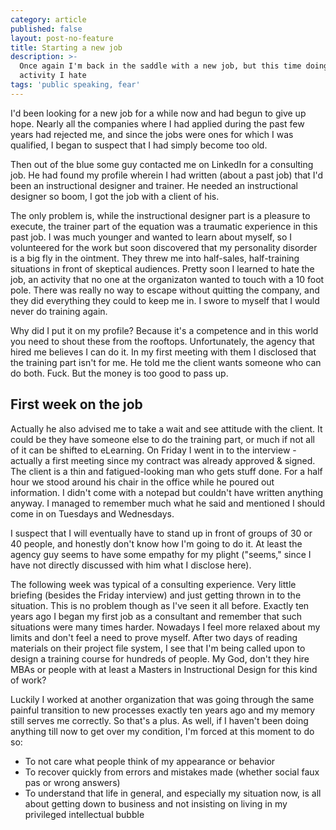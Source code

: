 ```yaml
---
category: article
published: false
layout: post-no-feature
title: Starting a new job
description: >-
  Once again I'm back in the saddle with a new job, but this time doing an
  activity I hate
tags: 'public speaking, fear'
---
```

I'd been looking for a new job for a while now and had begun to give up hope. Nearly all the companies where I had applied during the past few years had rejected me, and since the jobs were ones for which I was qualified, I began to suspect that I had simply become too old.

Then out of the blue some guy contacted me on LinkedIn for a consulting job. He had found my profile wherein I had written (about a past job) that I'd been an instructional designer and trainer. He needed an instructional designer so boom, I got the job with a client of his.

The only problem is, while the instructional designer part is a pleasure to execute, the trainer part of the equation was a traumatic experience in this past job. I was much younger and wanted to learn about myself, so I volunteered for the work but soon discovered that my personality disorder is a big fly in the ointment. They threw me into half-sales, half-training situations in front of skeptical audiences. Pretty soon I learned to hate the job, an activity that no one at the organizaton wanted to touch with a 10 foot pole. There was really no way to escape without quitting the company, and they did everything they could to keep me in. I swore to myself that I would never do training again.

Why did I put it on my profile? Because it's a competence and in this world you need to shout these from the rooftops. Unfortunately, the agency that hired me believes I can do it. In my first meeting with them I disclosed that the training part isn't for me. He told me the client wants someone who can do both. Fuck. But the money is too good to pass up.

## First week on the job

Actually he also advised me to take a wait and see attitude with the client. It could be they have someone else to do the training part, or much if not all of it can be shifted to eLearning. On Friday I went in to the interview - actually a first meeting since my contract was already approved & signed. The client is a thin and fatigued-looking man who gets stuff done. For a half hour we stood around his chair in the office while he poured out information. I didn't come with a notepad but couldn't have written anything anyway. I managed to remember much what he said and mentioned I should come in on Tuesdays and Wednesdays.

I suspect that I will eventually have to stand up in front of groups of 30 or 40 people, and honestly don't know how I'm going to do it. At least the agency guy seems to have some empathy for my plight ("seems," since I have not directly discussed with him what I disclose here).

The following week was typical of a consulting experience. Very little briefing (besides the Friday interview) and just getting thrown in to the situation. This is no problem though as I've seen it all before. Exactly ten years ago I began my first job as a consultant and remember that such situations were many times harder. Nowadays I feel more relaxed about my limits and don't feel a need to prove myself. After two days of reading materials on their project file system, I see that I'm being called upon to design a training course for hundreds of people. My God, don't they hire MBAs or people with at least a Masters in Instructional Design for this kind of work?

Luckily I worked at another organization that was going through the same painful transition to new processes exactly ten years ago and my memory still serves me correctly. So that's a plus. As well, if I haven't been doing anything till now to get over my condition, I'm forced at this moment to do so:

- To not care what people think of my appearance or behavior
- To recover quickly from errors and mistakes made (whether social faux pas or wrong answers)
- To understand that life in general, and especially my situation now, is all about getting down to business and not insisting on living in my privileged intellectual bubble


